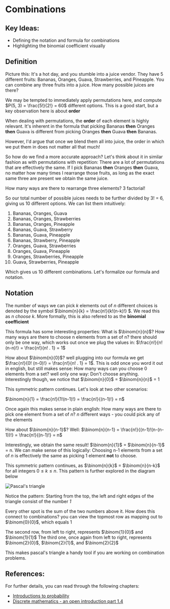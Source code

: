 # Combinations

## Key Ideas:
- Defining the notation and formula for combinations
- Highlighting the binomial coefficient visually

## Definition

Picture this: It's a hot day, and you stumble into a juice vendor. They have 5 different fruits: Bananas, Oranges, Guava, Strawberries, and Pineapple. You can combine any three fruits into a juice. How many possible juices are there? 

We may be tempted to immediately apply permutations here, and compute $P(5, 3) = \frac{5!}{2!} = 60$ different options. This is a good start, but a key observation here is about **order**

When dealing with permutations, the **order** of each element is highly relevant. It's inherent in the formula that picking Bananas **then** Oranges **then** Guava is different from picking Oranges **then** Guava **then** Bananas. 

However, I'd argue that once we blend them all into juice, the order in which we put them in does not matter all that much!

So how do we find a more accurate approach? Let's think about it in similar fashion as with permutations with repetition: There are a lot of permutations that are effectively the same. If I pick Bananas **then** Oranges **then** Guava, no matter how many times I rearrange those fruits, as long as the exact same three are present we obtain the same juice. 

How many ways are there to rearrange three elements? 3 factorial! 

So our total number of possible juices needs to be further divided by 3! = 6, giving us 10 different options. We can list them intuitively:
1. Bananas, Oranges, Guava
2. Bananas, Oranges, Strawberries
3. Bananas, Oranges, Pineapple
4. Bananas, Guava, Strawberry
5. Bananas, Guava, Pineapple
6. Bananas, Strawberry, Pineapple
7. Oranges, Guava, Strawberries
8. Oranges, Guava, Pineapple
9. Oranges, Strawberries, Pineapple
10. Guava, Strawberries, Pineapple

Which gives us 10 different combinations. Let's formalize our formula and notation.

## Notation

The number of ways we can pick *k* elements out of *n* different choices is denoted by the symbol $\binom{n}{k} = \frac{n!}{k!(n-k)!} $. We read this as *n choose k*. More formally, this is also refered to as the **binomial coefficient**

This formula has some interesting properties: What is $\binom{n}{n}$? How many ways are there to choose n elements from a set of n? there should only be one way, which works out once we plug the values in: $\frac{n!}{n!(n-n)!} = \frac{n!}{n! . 1} = 1$

How about $\binom{n}{0}$? well plugging into our formula we get $\frac{n!}{0! (n-0)!} = \frac{n!}{n! . 1} = 1$. This is odd once you word it out in english, but still makes sense: How many ways can you choose 0 elements from a set? well only one way: Don't choose anything. Interestingly though, we notice that $\binom{n}{0}$ = $\binom{n}{n}$ = 1

This symmetric pattern continues. Let's look at two other scenarios:

$\binom{n}{1} = \frac{n!}{1!(n-1)!} = \frac{n!}{(n-1)!} = n$ 

Once again this makes sense in plain english: How many ways are there to pick one element from a set of *n*? *n* different ways - you could pick any of the elements

How about $\binom{n}{n-1}$?
Well: $\binom{n}{n-1} = \frac{n!}{(n-1)!(n-(n-1))!} = \frac{n!}{(n-1)!} = n$ 

Interestingly, we obtain the same result! $\binom{n}{1}$ = $\binom{n}{n-1}$ = n. We can make sense of this logically: Choosing n-1 elements from a set of *n* is effectively the same as picking 1 element **not** to choose. 

This symmetric pattern continues, as  $\binom{n}{k}$ = $\binom{n}{n-k}$ for all integers $0 \le k \le n$. This pattern is further explored in the diagram below

![$Pascal's triangle$](/images/pascal-triangle.svg)

Notice the pattern: Starting from the top, the left and right edges of the triangle consist of the number *1*

Every other spot is the sum of the two numbers above it. How does this connect to combinations? you can view the topmost row as mapping out to $\binom{0}{0}$, which equals 1

The second row, from left to right, represents $\binom{1}{0}$ and $\binom{1}{1}$
The third one, once again from left to right, represents $\binom{2}{0}$, $\binom{2}{1}$, and $\binom{2}{2}$

This makes pascal's triangle a handy tool if you are working on combination problems.


## References:
For further details, you can read through the following chapters:
- [Introductions to probability](https://open.umn.edu/opentextbooks/textbooks/21)
- [Discrete mathematics - an open introduction part 1.4](https://discrete.openmathbooks.org/dmoi3/sec_comb-proofs.html)
